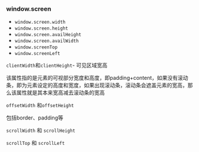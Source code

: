 ### window.screen

- `window.screen.width`
- `window.screen.height`
- `window.screen.availHeight`
- `window.screen.availWidth`
- `window.screenTop`
- `window.screenLeft`



`clientWidth`和`clientHeight`- 可见区域宽高

该属性指的是元素的可视部分宽度和高度，即padding+content，如果没有滚动条，即为元素设定的高度和宽度，如果出现滚动条，滚动条会遮盖元素的宽高，那么该属性就是其本来宽高减去滚动条的宽高

`offsetWidth` 和`offsetHeight` 

包括border、padding等



`scrollWidth` 和 `scrollHeight`





`scrollTop` 和 `scrollLeft`





